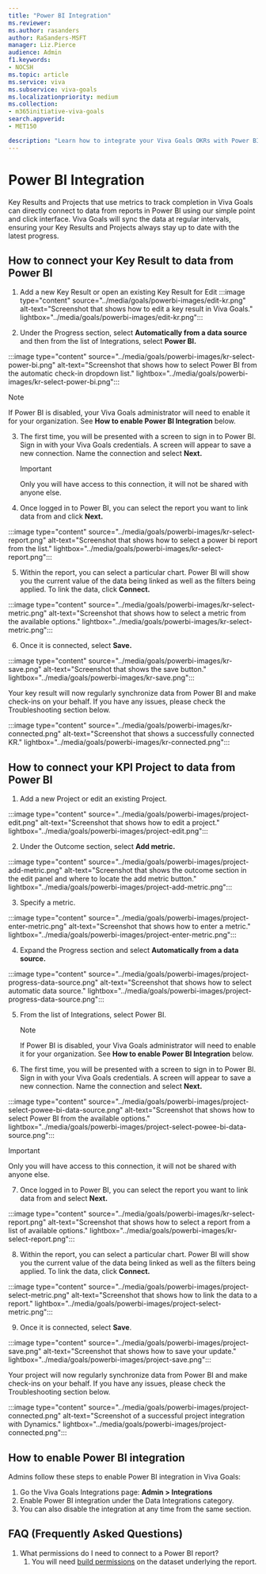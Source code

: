 ```yaml
---
title: "Power BI Integration"
ms.reviewer: 
ms.author: rasanders
author: RaSanders-MSFT
manager: Liz.Pierce
audience: Admin
f1.keywords:
- NOCSH
ms.topic: article
ms.service: viva
ms.subservice: viva-goals
ms.localizationpriority: medium
ms.collection:  
- m365initiative-viva-goals
search.appverid:
- MET150

description: "Learn how to integrate your Viva Goals OKRs with Power BI."
---
```


# Power BI Integration

Key Results and Projects that use metrics to track completion in Viva Goals can directly connect to data from reports in Power BI using our simple point and click interface. Viva Goals will sync the data at regular intervals, ensuring your Key Results and Projects always stay up to date with the latest progress. 

## How to connect your Key Result to data from Power BI 

1. Add a new Key Result or open an existing Key Result for Edit
 :::image type="content" source="../media/goals/powerbi-images/edit-kr.png" alt-text="Screenshot that shows how to edit a key result in Viva Goals." lightbox="../media/goals/powerbi-images/edit-kr.png":::    

2. Under the Progress section, select **Automatically from a data source** and then from the list of Integrations, select **Power BI.** 

 :::image type="content" source="../media/goals/powerbi-images/kr-select-power-bi.png" alt-text="Screenshot that shows how to select Power BI from the automatic check-in dropdown list." lightbox="../media/goals/powerbi-images/kr-select-power-bi.png":::

   > [!NOTE]
   > If Power BI is disabled, your Viva Goals administrator will need to enable it for your organization. See **How to enable Power BI Integration** below.

3. The first time, you will be presented with a screen to sign in to Power BI. Sign in with your Viva Goals credentials. A screen will appear to save a new connection. Name the connection and select **Next.** 

   > [!IMPORTANT]
   > Only you will have access to this connection, it will not be shared with anyone else. 

4. Once logged in to Power BI, you can select the report you want to link data from and click **Next.**

 :::image type="content" source="../media/goals/powerbi-images/kr-select-report.png" alt-text="Screenshot that shows how to select a power bi report from the list." lightbox="../media/goals/powerbi-images/kr-select-report.png":::

5. Within the report, you can select a particular chart. Power BI will show you the current value of the data being linked as well as the filters being applied. To link the data, click **Connect.**

 :::image type="content" source="../media/goals/powerbi-images/kr-select-metric.png" alt-text="Screenshot that shows how to select a metric from the available options." lightbox="../media/goals/powerbi-images/kr-select-metric.png":::

6. Once it is connected, select **Save.**

 :::image type="content" source="../media/goals/powerbi-images/kr-save.png" alt-text="Screenshot that shows the save button." lightbox="../media/goals/powerbi-images/kr-save.png":::

Your key result will now regularly synchronize data from Power BI and make check-ins on your behalf. If you have any issues, please check the Troubleshooting section below.

:::image type="content" source="../media/goals/powerbi-images/kr-connected.png" alt-text="Screenshot that shows a successfully connected KR." lightbox="../media/goals/powerbi-images/kr-connected.png":::

## How to connect your KPI Project to data from Power BI

1. Add a new Project or edit an existing Project.

 :::image type="content" source="../media/goals/powerbi-images/project-edit.png" alt-text="Screenshot that shows how to edit a project." lightbox="../media/goals/powerbi-images/project-edit.png":::

2. Under the Outcome section, select **Add metric.**

 :::image type="content" source="../media/goals/powerbi-images/project-add-metric.png" alt-text="Screenshot that shows the outcome section in the edit panel and where to locate the add metric button." lightbox="../media/goals/powerbi-images/project-add-metric.png":::

3. Specify a metric.

 :::image type="content" source="../media/goals/powerbi-images/project-enter-metric.png" alt-text="Screenshot that shows how to enter a metric." lightbox="../media/goals/powerbi-images/project-enter-metric.png":::

4. Expand the Progress section and select **Automatically from a data source.**

 :::image type="content" source="../media/goals/powerbi-images/project-progress-data-source.png" alt-text="Screenshot that shows how to select  automatic data source." lightbox="../media/goals/powerbi-images/project-progress-data-source.png":::

5. From the list of Integrations, select Power BI. 

   > [!NOTE]
   > If Power BI is disabled, your Viva Goals administrator will need to enable it for your organization. See **How to enable Power BI Integration** below.

6. The first time, you will be presented with a screen to sign in to Power BI. Sign in with your Viva Goals credentials. A screen will appear to save a new connection. Name the connection and select **Next.**

 :::image type="content" source="../media/goals/powerbi-images/project-select-powee-bi-data-source.png" alt-text="Screenshot that shows how to select Power BI from the available options." lightbox="../media/goals/powerbi-images/project-select-powee-bi-data-source.png"::: 

   > [!IMPORTANT]
   > Only you will have access to this connection, it will not be shared with anyone else.

7. Once logged in to Power BI, you can select the report you want to link data from and select **Next.**

 :::image type="content" source="../media/goals/powerbi-images/kr-select-report.png" alt-text="Screenshot that shows how to select a report from a list of available options." lightbox="../media/goals/powerbi-images/kr-select-report.png":::

8. Within the report, you can select a particular chart. Power BI will show you the current value of the data being linked as well as the filters being applied. To link the data, click **Connect.**

 :::image type="content" source="../media/goals/powerbi-images/project-select-metric.png" alt-text="Screenshot that shows how to link the data to a report." lightbox="../media/goals/powerbi-images/project-select-metric.png":::

9. Once it is connected, select **Save**.

 :::image type="content" source="../media/goals/powerbi-images/project-save.png" alt-text="Screenshot that shows how to save your update." lightbox="../media/goals/powerbi-images/project-save.png":::

Your project will now regularly synchronize data from Power BI and make check-ins on your behalf. If you have any issues, please check the Troubleshooting section below.

:::image type="content" source="../media/goals/powerbi-images/project-connected.png" alt-text="Screenshot of a successful project integration with Dynamics." lightbox="../media/goals/powerbi-images/project-connected.png":::

## How to enable Power BI integration

Admins follow these steps to enable Power BI integration in Viva Goals: 

1. Go the Viva Goals Integrations page: **Admin > Integrations**
1. Enable Power BI integration under the Data Integrations category.
1. You can also disable the integration at any time from the same section.

## FAQ (Frequently Asked Questions)

1. What permissions do I need to connect to a Power BI report?  
    1. You will need [build permissions](/power-bi/connect-data/service-datasets-build-permissions) on the dataset underlying the report.
